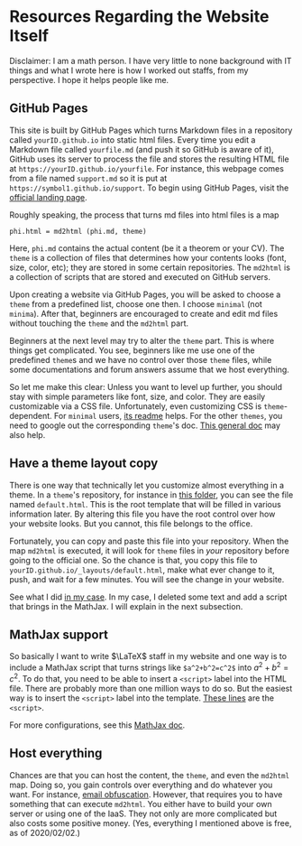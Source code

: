 


# Resources Regarding the Website Itself

Disclaimer:
I am a math person.
I have very little to none background with IT things and
what I wrote here is how I worked out staffs, from my perspective.
I hope it helps people like me.


## GitHub Pages

This site is built by GitHub Pages which turns Markdown files
in a repository called `yourID.github.io` into static html files.
Every time you edit a Markdown file called `yourfile.md`
(and push it so GitHub is aware of it),
GitHub uses its server to process the file and
stores the resulting HTML file at `https://yourID.github.io/yourfile`.
For instance, this webpage comes from a file named `support.md`
so it is put at `https://symbol1.github.io/support`.
To begin using GitHub Pages,
visit the [official landing page](https://pages.github.com/).

Roughly speaking, the process that turns md files into html files is a map

    phi.html = md2html (phi.md, theme)

Here, `phi.md` contains the actual content (be it a theorem or your CV).
The `theme` is a collection of files that determines
how your contents looks (font, size, color, etc);
they are stored in some certain repositories.
The `md2html` is a collection of scripts
that are stored and executed on GitHub servers.

Upon creating a website via GitHub Pages,
you will be asked to choose a `theme` from a predefined list, choose one then.
I choose `minimal` (not `minima`).
After that, beginners are encouraged to create and edit md files
without touching the `theme` and the `md2html` part.

Beginners at the next level may try to alter the `theme` part.
This is where things get complicated.
You see, beginners like me use one of the predefined `theme`s
and we have no control over those `theme` files,
while some documentations and forum answers assume that we host everything.

So let me make this clear:
Unless you want to level up further,
you should stay with simple parameters like font, size, and color.
They are easily customizable via a CSS file.
Unfortunately, even customizing CSS is `theme`-dependent.
For `minimal` users,
[its readme](https://github.com/pages-themes/minimal#stylesheet) helps.
For the other `themes`,
you need to google out the corresponding `theme`'s doc.
[This general doc][add CSS] may also help.


## Have a theme layout copy

There is one way that technically
let you customize almost everything in a theme.
In a `theme`'s repository, for instance in
[this folder](https://github.com/pages-themes/minimal/tree/master/_layouts),
you can see the file named `default.html`.
This is the root template that will be filled in various information later.
By altering this file you have the root control over how your website looks.
But you cannot, this file belongs to the office.

Fortunately, you can copy and paste this file into your repository.
When the map `md2html` is executed, it will look for `theme` files
in *your* repository before going to the official one.
So the chance is that, you copy this file to
`yourID.github.io/_layouts/default.html`,
make what ever change to it, push, and wait for a few minutes.
You will see the change in your website.

See what I did
[in my case](https://github.com/Symbol1/Symbol1.github.io/tree/master/_layouts).
In my case, I deleted some text and add a script that brings in the MathJax.
I will explain in the next subsection.


## MathJax support

So basically I want to write $\LaTeX$ staff in my website
and one way is to include a MathJax script
that turns strings like `$a^2+b^2=c^2$` into $a^2+b^2=c^2$.
To do that, you need to be able to insert a `<script>` label into the HTML file.
There are probably more than one million ways to do so.
But the easiest way is to insert the `<script>` label into the template.
[These lines][mathjax script] are the `<script>`.

For more configurations, see this
[MathJax doc](http://docs.mathjax.org/en/latest/web/start.html).


## Host everything

Chances are that you can host the content, the `theme`,
and even the `md2html` map.
Doing so, you gain controls over everything and do whatever you want.
For instance, [email obfuscation][email].
However, that requires you to have something that can execute `md2html`.
You either have to build your own server or using one of the IaaS.
They not only are more complicated but also costs some positive money.
(Yes, everything I mentioned above is free, as of 2020/02/02.)


[add CSS]: https://help.github.com/en/github/working-with-github-pages/adding-a-theme-to-your-github-pages-site-using-jekyll#customizing-your-themes-css
[mathjax script]: https://github.com/Symbol1/Symbol1.github.io/blob/master/_layouts/default.html#L13-L22
[email]: https://support.cloudflare.com/hc/en-us/articles/200170016-What-is-Email-Address-Obfuscation-

